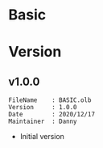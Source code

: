 # Basic

# Version

## v1.0.0
```
FileName    : BASIC.olb
Version     : 1.0.0
Date        : 2020/12/17
Maintainer  : Danny
```
- Initial version
